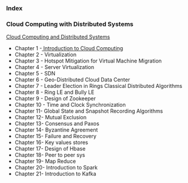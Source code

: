 ### Index
### Cloud Computing with Distributed Systems 

[Cloud Computing and Distributed Systems ](https://drive.google.com/file/d/1Sa1W2ObhEFXbgDRbMuk3waY1lUo6Pwp2/view?usp=sharing)

<ul>
<li>Chapter 1 -<a href="https://drive.google.com/file/d/1JlYmBdtvs1wT1pUWiBgLR_Aln1zcBd_Y/view?usp=sharing"> Introduction to Cloud Computing</a></li>

<li>Chapter 2 - Virtualization</li>

<li>Chapter 3 - Hotspot Mitigation for Virtual Machine Migration</li>

<li>Chapter 4 - Server Virtualization</li>

<li>Chapter 5 - SDN</li>

<li>Chapter 6 - Geo-Distributed Cloud Data Center</li>

<li>Chapter 7 - Leader Election in Rings Classical Distributed Algorithms</li>

<li>Chapter 8 - Ring LE and Bully LE</li>

<li>Chapter 9 - Design of Zookeeper</li>

<li>Chapter 10 - Time and Clock Synchronization </li>

<li>Chapter 11- Global State and Snapshot Recording Algorithms</li>

<li>Chapter 12- Mutual Exclusion</li>

<li>Chapter 13- Consensus and Paxos</li>

<li>Chapter 14- Byzantine Agreement</li>

<li>Chapter 15- Failure and Recovery </li>

<li>Chapter 16- Key values stores</li>

<li>Chapter 17- Design of Hbase</li>

<li>Chapter 18- Peer to peer sys</li>

<li>Chapter 19- Map Reduce</li>

<li>Chapter 20- Introduction to Spark</li>

<li>Chapter 21- Introduction to Kafka</li>
</ul>




